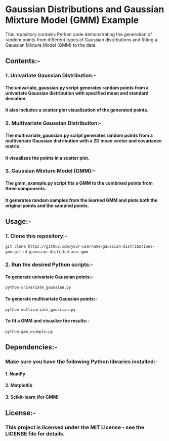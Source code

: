 # Gaussian Distributions and Gaussian Mixture Model (GMM) Example
This repository contains Python code demonstrating the generation of random points from different types of Gaussian distributions and fitting a Gaussian Mixture Model (GMM) to the data.

## Contents:- 
### 1. Univariate Gaussian Distribution:-
#### The univariate_gaussian.py script generates random points from a univariate Gaussian distribution with specified mean and standard deviation.
#### It also includes a scatter plot visualization of the generated points.
### 2. Multivariate Gaussian Distribution:-
#### The multivariate_gaussian.py script generates random points from a multivariate Gaussian distribution with a 2D mean vector and covariance matrix.
#### It visualizes the points in a scatter plot.
### 3. Gaussian Mixture Model (GMM):-
#### The gmm_example.py script fits a GMM to the combined points from three components.
#### It generates random samples from the learned GMM and plots both the original points and the sampled points.
## Usage:-
### 1. Clone this repository:-
` git clone https://github.com/your-username/gaussian-distributions-gmm.git `
` cd gaussian-distributions-gmm `

### 2. Run the desired Python scripts:-
#### To generate univariate Gaussian points:-
` python univariate_gaussian.py `
#### To generate multivariate Gaussian points:-
` python multivariate_gaussian.py `

#### To fit a GMM and visualize the results:-
` python gmm_example.py `

## Dependencies:-
### Make sure you have the following Python libraries installed:-

#### 1. NumPy
#### 2. Matplotlib
#### 3. Scikit-learn (for GMM)

## License:-
### This project is licensed under the MIT License - see the LICENSE file for details.
